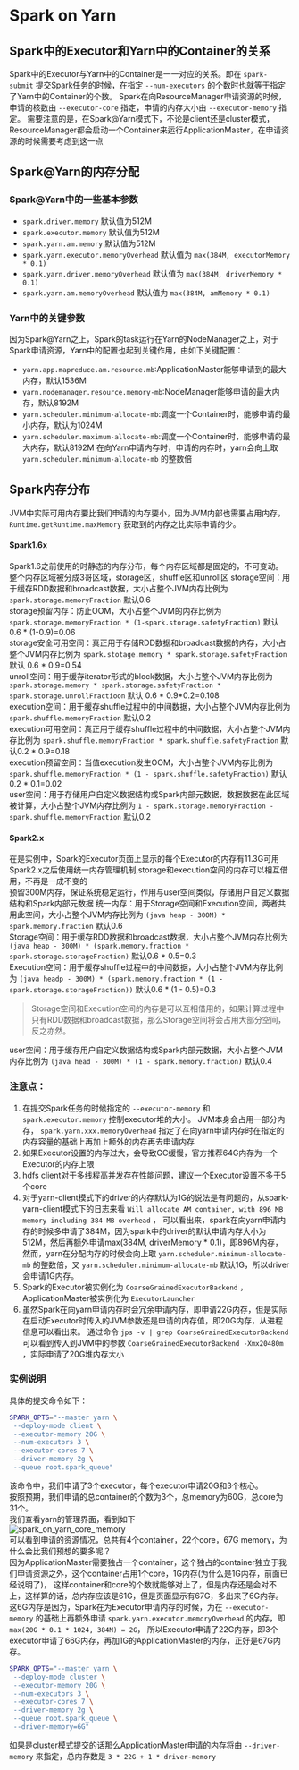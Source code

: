 # Spark on Yarn
## Spark中的Executor和Yarn中的Container的关系
Spark中的Executor与Yarn中的Container是一一对应的关系。即在 `spark-submit` 提交Spark任务的时候，在指定 `--num-executors` 的个数时也就等于指定了Yarn中的Container的个数。
Spark在向ResourceManager申请资源的时候，申请的核数由 `--executor-core` 指定，申请的内存大小由 `--executor-memory` 指定。
需要注意的是，在Spark@Yarn模式下，不论是client还是cluster模式，ResourceManager都会启动一个Container来运行ApplicationMaster，在申请资源的时候需要考虑到这一点
## Spark@Yarn的内存分配
### Spark@Yarn中的一些基本参数
* `spark.driver.memory` 默认值为512M
* `spark.executor.memory` 默认值为512M
* `spark.yarn.am.memory` 默认值为512M
* `spark.yarn.executor.memoryOverhead` 默认值为 `max(384M, executorMemory * 0.1)`
* `spark.yarn.driver.memoryOverhead` 默认值为 `max(384M, driverMemory * 0.1)`
* `spark.yarn.am.memoryOverhead` 默认值为 `max(384M, amMemory * 0.1)`
### Yarn中的关键参数
因为Spark@Yarn之上，Spark的task运行在Yarn的NodeManager之上，对于Spark申请资源，Yarn中的配置也起到关键作用，由如下关键配置：
* `yarn.app.mapreduce.am.resource.mb`:ApplicationMaster能够申请到的最大内存，默认1536M
* `yarn.nodemanager.resource.memory-mb`:NodeManager能够申请的最大内存，默认8192M
* `yarn.scheduler.minimum-allocate-mb`:调度一个Container时，能够申请的最小内存，默认为1024M
* `yarn.scheduler.maximum-allocate-mb`:调度一个Container时，能够申请的最大内存，默认8192M
在向Yarn申请内存时，申请的内存时，yarn会向上取 `yarn.scheduler.minimum-allocate-mb` 的整数倍
## Spark内存分布
JVM中实际可用内存要比我们申请的内存要小，因为JVM内部也需要占用内存， `Runtime.getRuntime.maxMemory` 获取到的内存之比实际申请的少。
#### Spark1.6x
Spark1.6之前使用的时静态的内存分布，每个内存区域都是固定的，不可变动。
整个内存区域被分成3哥区域，storage区，shuffle区和unroll区
storage空间：用于缓存RDD数据和broadcast数据，大小占整个JVM内存比例为 `spark.storage.memoryFraction` 默认0.6  
storage预留内存：防止OOM，大小占整个JVM的内存比例为 `spark.storage.memoryFraction * (1-spark.storage.safetyFraction)` 默认 0.6 * (1-0.9)=0.06  
storage安全可用空间：真正用于存储RDD数据和broadcast数据的内存，大小占整个JVM内存比例为 `spark.stotage.memory * spark.storage.safetyFraction` 默认 0.6 * 0.9=0.54  
unroll空间：用于缓存iterator形式的block数据，大小占整个JVM内存比例为 `spark.storage.memory * spark.storage.safetyFraction * spark.storage.unrollFractioon` 默认 0.6 * 0.9*0.2=0.108  
execution空间：用于缓存shuffle过程中的中间数据，大小占整个JVM内存比例为 `spark.shuffle.memoryFraction` 默认0.2  
execution可用空间：真正用于缓存shuffle过程中的中间数据，大小占整个JVM内存比例为 `spark.shuffle.memoryFraction * spark.shuffle.safetyFraction` 默认0.2 * 0.9=0.18  
execution预留空间：当值execution发生OOM，大小占整个JVM内存比例为 `spark.shuffle.memoryFraction * (1 - spark.shuffle.safetyFraction)` 默认 0.2 * 0.1=0.02  
user空间：用于存储用户自定义数据结构或Spark内部元数据，数据数据在此区域被计算，大小占整个JVM内存比例为 `1 - spark.storage.memoryFraction - spark.shuffle.memoryFraction` 默认0.2  
#### Spark2.x
在是实例中，Spark的Executor页面上显示的每个Executor的内存有11.3G可用  
Spark2.x之后使用统一内存管理机制,storage和execution空间的内存可以相互借用，不再是一成不变的  
预留300M内存，保证系统稳定运行，作用与user空间类似，存储用户自定义数据结构和Spark内部元数据
统一内存：用于Storage空间和Execution空间，两者共用此空间，大小占整个JVM内存比例为 `(java heap - 300M) * spark.memory.fraction` 默认0.6  
Storage空间：用于缓存RDD数据和broadcast数据，大小占整个JVM内存比例为 `(java heap - 300M) * (spark.memory.fraction * spark.storage.storageFraction)` 默认0.6 * 0.5=0.3  
Execution空间：用于缓存shuffle过程中的中间数据，大小占整个JVM内存比例为 `(java headp - 300M) * (spark.memory.fraction * (1 - spark.storage.storageFraction))` 默认0.6 * (1 - 0.5)=0.3  
>Storage空间和Execution空间的内存是可以互相借用的，如果计算过程中只有RDD数据和broadcast数据，那么Storage空间将会占用大部分空间，反之亦然。

user空间：用于缓存用户自定义数据结构或Spark内部元数据，大小占整个JVM内存比例为 `(java head - 300M) * (1 - spark.memory.fraction)` 默认0.4
### 注意点：
1. 在提交Spark任务的时候指定的 `--executor-memory` 和 `spark.executor.memory` 控制executor堆的大小。
JVM本身会占用一部分内存， `spark.yarn.xxx.memoryOverhead` 指定了在向yarn申请内存时在指定的内存容量的基础上再加上额外的内存再去申请内存
2. 如果Executor设置的内存过大，会导致GC缓慢，官方推荐64G内存为一个Executor的内存上限
3. hdfs client对于多线程高并发存在性能问题，建议一个Executor设置不多于5个core
4. 对于yarn-client模式下的driver的内存默认为1G的说法是有问题的，从spark-yarn-client模式下的日志来看 `Will allocate AM container, with 896 MB memory including 384 MB overhead` ，
可以看出来，spark在向yarn申请内存的时候多申请了384M，因为spark中的driver的默认申请内存大小为512M，然后再额外申请max(384M, driverMemory * 0.1)，即896M内存，
然而，yarn在分配内存的时候会向上取 `yarn.scheduler.minimum-allocate-mb` 的整数倍，又 `yarn.scheduler.minimum-allocate-mb` 默认1G，所以driver会申请1G内存。
5. Spark的Executor被实例化为 `CoarseGrainedExecutorBackend` ， ApplicationMaster被实例化为 `ExecutorLauncher` 
5. 虽然Spark在向yarn申请内存时会冗余申请内存，即申请22G内存，但是实际在启动Executor时传入的JVM参数还是申请的内存值，即20G内存，从进程信息可以看出来。
通过命令 `jps -v | grep CoarseGrainedExecutorBackend` 可以看到传入到JVM中的参数 `CoarseGrainedExecutorBackend -Xmx20480m` ，实际申请了20G堆内存大小
### 实例说明
具体的提交命令如下：
```bash
SPARK_OPTS="--master yarn \
 --deploy-mode client \
 --executor-memory 20G \
 --num-executors 3 \
 --executor-cores 7 \
 --driver-memory 2g \
 --queue root.spark_queue"
```
该命令中，我们申请了3个executor，每个executor申请20G和3个核心。  
按照预期，我们申请的总container的个数为3个，总memory为60G，总core为31个。  
我们查看yarn的管理界面，看到如下  
![spark_on_yarn_core_memory](https://github.com/zw030301/playground/blob/master/spark/src/main/resources/mdimage/yarn_core_memory.png)  
可以看到申请的资源情况，总共有4个container，22个core，67G memory，为什么会比我们预想的要多呢？  
因为ApplicationMaster需要独占一个container，这个独占的container独立于我们申请资源之外，这个container占用1个core，1G内存(为什么是1G内存，前面已经说明了)，
这样container和core的个数就能够对上了，但是内存还是会对不上，这样算的话，总内存应该是61G，但是页面显示有67G，多出来了6G内存。
这6G内存是因为，Spark在为Executor申请内存的时候，为在 `--executor-memory` 的基础上再额外申请 `spark.yarn.executor.memoryOverhead` 的内存，即 `max(20G * 0.1 * 1024, 384M) = 2G`，
所以Executor申请了22G内存，即3个executor申请了66G内存，再加1G的ApplicationMaster的内存，正好是67G内存。  
```bash
SPARK_OPTS="--master yarn \
 --deploy-mode cluster \
 --executor-memory 20G \
 --num-executors 3 \
 --executor-cores 7 \
 --driver-memory 2g \
 --queue root.spark_queue \
 --driver-memory=6G"
```
如果是cluster模式提交的话那么ApplicationMaster申请的内存将由 `--driver-memory` 来指定，总内存数是 `3 * 22G + 1 * driver-memory`
